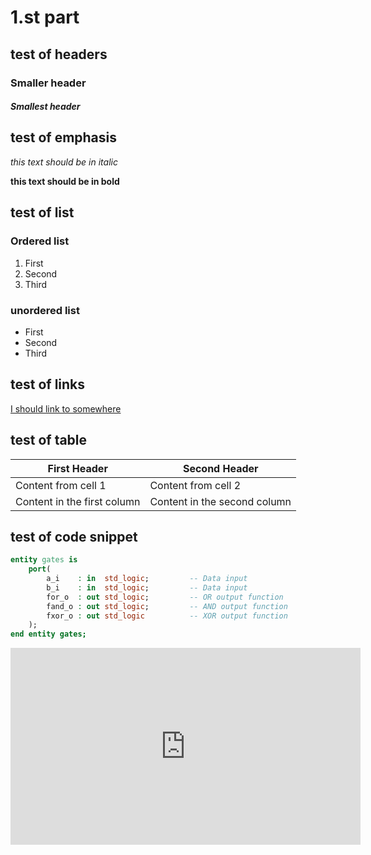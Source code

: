 # 1.st part 
## test of headers
### Smaller header
##### Smallest header

## test of emphasis
*this text should be in italic*

**this text should be in bold**

## test of list
### Ordered list
1. First 
2. Second
3. Third 
### unordered list
+ First
+ Second
+ Third

## test of links
[I should link to somewhere](https://www.youtube.com/watch?v=1wnE4vF9CQ4&ab_channel=Xyliex)

## test of table
First Header | Second Header
------------ | -------------
Content from cell 1 | Content from cell 2
Content in the first column | Content in the second column

## test of code snippet
```vhdl
entity gates is
    port(
        a_i    : in  std_logic;         -- Data input
        b_i    : in  std_logic;         -- Data input
        for_o  : out std_logic;         -- OR output function
        fand_o : out std_logic;         -- AND output function
        fxor_o : out std_logic          -- XOR output function
    );
end entity gates;
```
<iframe width="560" height="315" src="https://www.youtube.com/embed/3xFRkxmYkFs?controls=0" title="YouTube video player" frameborder="0" allow="accelerometer; autoplay; clipboard-write; encrypted-media; gyroscope; picture-in-picture" allowfullscreen></iframe>
